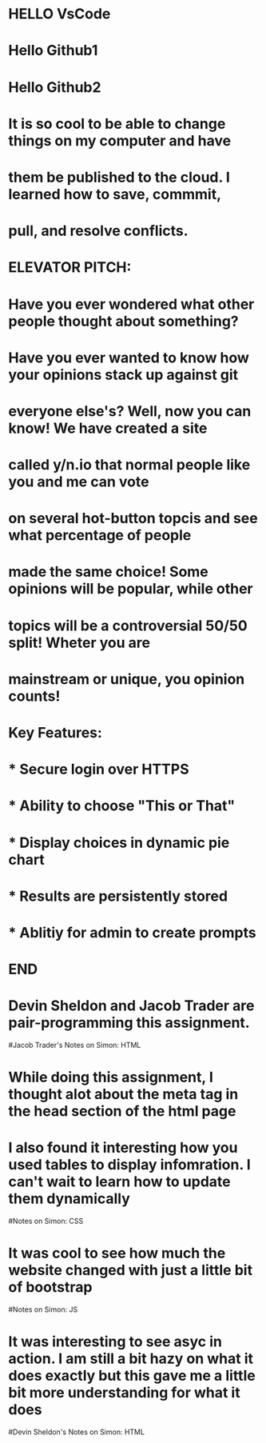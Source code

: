 

# HELLO VsCode
# Hello Github1
# Hello Github2
# It is so cool to be able to change things on my computer and have 
# them be published to the cloud. I learned how to save, commmit, 
# pull, and resolve conflicts.

# ELEVATOR PITCH:
# Have you ever wondered what other people thought about something? 
# Have you ever wanted to know how your opinions stack up against git
# everyone else's? Well, now you can know! We have created a site
# called y/n.io that normal people like you and me can vote
# on several hot-button topcis and see what percentage of people
# made the same choice! Some opinions will be popular, while other
# topics will be a controversial 50/50 split! Wheter you are 
# mainstream or unique, you opinion counts!

#  Key Features:
#   * Secure login over HTTPS
#   * Ability to choose "This or That"
#   * Display choices in dynamic pie chart
#   * Results are persistently stored
#   * Ablitiy for admin to create prompts
# END

# Devin Sheldon and Jacob Trader are pair-programming this assignment.

#Jacob Trader's Notes on Simon: HTML
#   While doing this assignment, I thought alot about the meta tag in the head section of the html page
#   I also found it interesting how you used tables to display infomration. I can't wait to learn how to update them dynamically

#Notes on Simon: CSS
#   It was cool to see how much the website changed with just a little bit of bootstrap

#Notes on Simon: JS
#   It was interesting to see asyc in action. I am still a bit hazy on what it does exactly but this gave me a little bit more understanding for what it does

#Devin Sheldon's Notes on Simon: HTML
#   
